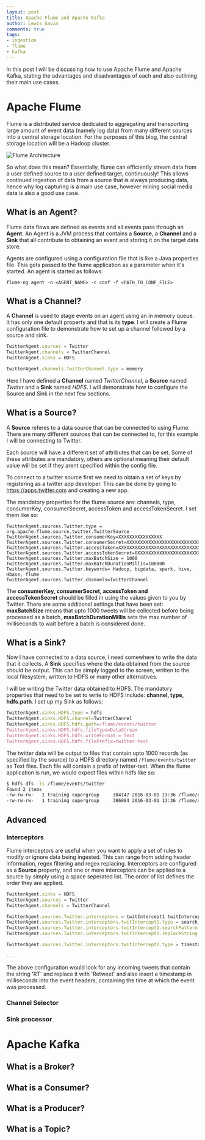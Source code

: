 ```yaml
---
layout: post
title: Apache Flume and Apache Kafka
author: Lewis Gavin
comments: true
tags:
- ingestion
- flume
- kafka
---
```



In this post I will be discussing how to use Apache Flume and Apache Kafka, stating the advantages and disadvantages of each and also outlining their main use cases.

# Apache Flume

Flume is a distributed service dedicated to aggregating and transporting large amount of event data (namely log data) from many different sources into a central storage location. For the purposes of this blog, the central storage location will be a Hadoop cluster.

![Flume Architecture](https://flume.apache.org/_images/UserGuide_image00.png)

So what does this mean? Essentially, flume can efficiently stream data from a user defined source to a user defined target, continuously! This allows continued ingestion of data from a source that is always producing data, hence why log capturing is a main use case, however mining social media data is also a good use case.

## What is an Agent?

Flume data flows are defined as events and all events pass through an **Agent**. An Agent is a JVM process that contains a **Source**, a **Channel** and a **Sink** that all contribute to obtaining an event and storing it on the target data store.

Agents are configured using a configuration file that is like a Java properties file. This gets passed to the flume application as a parameter when it's started. An agent is started as follows:

`flume-ng agent -n <AGENT_NAME> -c conf -f <PATH_TO_CONF_FILE>`


## What is a Channel?

A **Channel** is used to stage events on an agent using an in memory queue. It has only one default property and that is its **type**. I will create a Flume configuration file to demonstrate how to set up a channel followed by a source and sink. 

```javascript
TwitterAgent.sources = Twitter  
TwitterAgent.channels = TwitterChannel  
TwitterAgent.sinks = HDFS  

TwitterAgent.channels.TwitterChannel.type = memory  
```
Here I have defined a **Channel** named *TwitterChannel*, a **Source** named *Twitter* and a **Sink** named *HDFS*. I will demonstrate how to configure the Source and Sink in the next few sections.

## What is a Source?

A **Source** referes to a data source that can be connected to using Flume. There are many different sources that can be connected to, for this example I will be connecting to Twitter.

Each source will have a different set of attributes that can be set. Some of these attributes are mandatory, others are optional meaning their default value will be set if they arent specified within the config file.

To connect to a twitter source first we need to obtain a set of keys by registering as a twitter app developer. This can be done by going to https://apps.twitter.com and creating a new app.

The mandatory properties for the flume source are: channels, type, consumerKey, consumerSecret, accessToken and accessTokenSecret. I set them like so:

```javasccript
TwitterAgent.sources.Twitter.type = org.apache.flume.source.twitter.TwitterSource
TwitterAgent.sources.Twitter.consumerKey=XXXXXXXXXXXXXXXX
TwitterAgent.sources.Twitter.consumerSecret=XXXXXXXXXXXXXXXXXXXXXXXXXXXXXX
TwitterAgent.sources.Twitter.accessToken=XXXXXXXXXXXXXXXXXXXXXXXXXXXXXX
TwitterAgent.sources.Twitter.accessTokenSecret=0XXXXXXXXXXXXXXXXXXXXXXXXXXXXXX
TwitterAgent.sources.Twitter.maxBatchSize = 1000
TwitterAgent.sources.Twitter.maxBatchDurationMillis=100000
TwitterAgent.sources.Twitter.keywords= Hadoop, bigdata, spark, hive, Hbase, flume
TwitterAgent.sources.Twitter.channels=TwitterChannel
```

The **consumerKey, consumerSecret, accessToken and accessTokenSecret** should be filled in using the values given to you by Twitter. There are some additional settings that have been set: **maxBatchSize** means that upto 1000 tweets will be collected before being processed as a batch, **maxBatchDurationMillis** sets the max number of milliseconds to wait before a batch is considered done.


## What is a Sink?

Now I have connected to a data source, I need somewhere to write the data that it collects. A **Sink** specifies where the data obtained from the source should be output. This can be simply logged to the screen, written to the local filesystem, written to HDFS or many other alternatives.

I will be writing the Twitter data obtained to HDFS. The mandatory properties that need to be set to write to HDFS include: **channel, type, hdfs.path**. I set up my Sink as follows:

```javascript
TwitterAgent.sinks.HDFS.type = hdfs
TwitterAgent.sinks.HDFS.channel=TwitterChannel
TwitterAgent.sinks.HDFS.hdfs.path=/flume/events/twitter
TwitterAgent.sinks.HDFS.hdfs.fileType=DataStream
TwitterAgent.sinks.HDFS.hdfs.writeFormat = Text
TwitterAgent.sinks.HDFS.hdfs.filePrefix=twitter-test
```

The twitter data will be output to files that contain upto 1000 records (as specified by the source) to a HDFS directory named `/flume/events/twitter` as Text files. Each file will contain a prefix of twitter-test. When the flume application is run, we would expect files within hdfs like so:

```bash
$ hdfs dfs -ls /flume/events/twitter
Found 2 items
-rw-rw-rw-   1 training supergroup     384147 2016-03-01 13:36 /flume/events/twitter/twitter-test.1456868142401
-rw-rw-rw-   1 training supergroup     386884 2016-03-01 13:36 /flume/events/twitter/twitter-test.1456868142402
```

## Advanced

### Interceptors

Flume interceptors are useful when you want to apply a set of rules to modify or ignore data being ingested. This can range from adding header information, regex filtering and regex replacing. Interceptors are configured as a **Source** property, and one or more interceptors can be applied to a source by simply using a space seperated list. The order of list defines the order they are applied.

```javascript
TwitterAgent.sinks = HDFS
TwitterAgent.sources = Twitter
TwitterAgent.channels = TwitterChannel

TwitterAgent.sources.Twitter.interceptors = twitIntercept1 twitIntercept2
TwitterAgent.sources.Twitter.interceptors.twitIntercept1.type = search_replace
TwitterAgent.sources.Twitter.interceptors.twitIntercept1.searchPattern = RT
TwitterAgent.sources.Twitter.interceptors.twitIntercept1.replaceString = "Retweet"

TwitterAgent.sources.Twitter.interceptors.twitIntercept2.type = timestamp

...
```

The above configuration would look for any incoming tweets that contain the string 'RT' and replace it with 'Retweet' and also insert a timestamp in milliseconds into the event headers, containing the time at which the event was processed.

### Channel Selector

### Sink processor

# Apache Kafka

## What is a Broker?

## What is a Consumer?

## What is a Producer?

## What is a Topic?